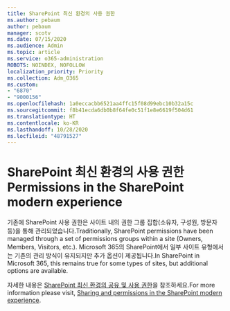 ```yaml
---
title: SharePoint 최신 환경의 사용 권한
ms.author: pebaum
author: pebaum
manager: scotv
ms.date: 07/15/2020
ms.audience: Admin
ms.topic: article
ms.service: o365-administration
ROBOTS: NOINDEX, NOFOLLOW
localization_priority: Priority
ms.collection: Adm_O365
ms.custom:
- "6870"
- "9000156"
ms.openlocfilehash: 1a0eccacbb6521aa4ffc15f08d99ebc10b32a15c
ms.sourcegitcommit: f8b41ecda6db0b8f64fe0c51f1e8e6619f504d61
ms.translationtype: HT
ms.contentlocale: ko-KR
ms.lasthandoff: 10/28/2020
ms.locfileid: "48791527"
---
```

# <a name="permissions-in-the-sharepoint-modern-experience"></a><span data-ttu-id="83852-102">SharePoint 최신 환경의 사용 권한</span><span class="sxs-lookup"><span data-stu-id="83852-102">Permissions in the SharePoint modern experience</span></span>

<span data-ttu-id="83852-103">기존에 SharePoint 사용 권한은 사이트 내의 권한 그룹 집합(소유자, 구성원, 방문자 등)을 통해 관리되었습니다.</span><span class="sxs-lookup"><span data-stu-id="83852-103">Traditionally, SharePoint permissions have been managed through a set of permissions groups within a site (Owners, Members, Visitors, etc.).</span></span> <span data-ttu-id="83852-104">Microsoft 365의 SharePoint에서 일부 사이트 유형에서는 기존의 관리 방식이 유지되지만 추가 옵션이 제공됩니다.</span><span class="sxs-lookup"><span data-stu-id="83852-104">In SharePoint in Microsoft 365, this remains true for some types of sites, but additional options are available.</span></span>  

<span data-ttu-id="83852-105">자세한 내용은 [SharePoint 최신 환경의 공유 및 사용 권한](https://docs.microsoft.com/sharepoint/modern-experience-sharing-permissions)을 참조하세요.</span><span class="sxs-lookup"><span data-stu-id="83852-105">For more information please visit, [Sharing and permissions in the SharePoint modern experience](https://docs.microsoft.com/sharepoint/modern-experience-sharing-permissions).</span></span>

